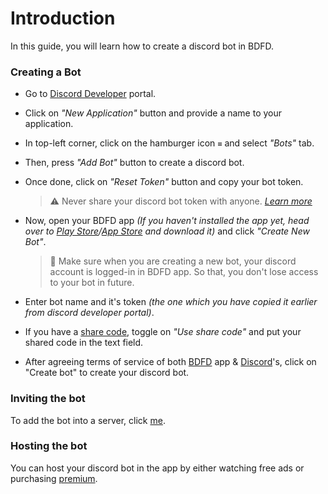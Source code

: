 # Introduction
In this guide, you will learn how to create a discord bot in BDFD.

### Creating a Bot
- Go to [Discord Developer](https://discord.com/developers/applications) portal.
- Click on *"New Application"* button and provide a name to your application.
- In top-left corner, click on the hamburger icon `≡` and select *"Bots"* tab.
- Then, press *"Add Bot"* button to create a discord bot.
- Once done, click on *"Reset Token"* button and copy your bot token.

   > ⚠️ Never share your discord bot token with anyone. *[Learn more](../resources/security.md#sharing-tokens)*
- Now, open your BDFD app *(If you haven't installed the app yet, head over to [Play Store](https://play.google.com/store/apps/details?id=com.jakubtomana.discordbotdesinger)/[App Store](https://apps.apple.com/app/bot-designer-for-discord/id1495536477) and download it)* and click *"Create New Bot"*.
   > 📝 Make sure when you are creating a new bot, your discord account is logged-in in BDFD app. So that, you don't lose access to your bot in future.
- Enter bot name and it's token *(the one which you have copied it earlier from discord developer portal)*.
- If you have a [share code](./sharecode.md), toggle on *"Use share code"* and put your shared code in the text field.
- After agreeing terms of service of both [BDFD](https://botdesignerdiscord.com/tos) app & [Discord](https://discord.com/terms)'s, click on "Create bot" to create your discord bot.

### Inviting the bot
To add the bot into a server, click [me](./slashCommands.md#inviting-the-bot).

### Hosting the bot
You can host your discord bot in the app by either watching free ads or purchasing [premium](../premium/introduction.md).
